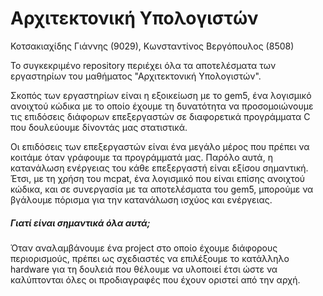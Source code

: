 # Αρχιτεκτονική Υπολογιστών
Κοτσακιαχίδης Γιάννης (9029), Κωνσταντίνος Βεργόπουλος (8508)

Το συγκεκριμένο repository περιέχει όλα τα αποτελέσματα των εργαστηρίων του μαθήματος "Αρχιτεκτονική Υπολογιστών".

Σκοπός των εργαστηρίων είναι η εξοικείωση με το gem5, ένα λογισμικό ανοιχτού κώδικα με το οποίο έχουμε τη δυνατότητα να προσομοιώνουμε τις επιδόσεις διάφορων επεξεργαστών σε διαφορετικά προγράμματα C που δουλεύουμε δίνοντάς μας στατιστικά.

Οι επιδόσεις των επεξεργαστών είναι ένα μεγάλο μέρος που πρέπει να κοιτάμε όταν γράφουμε τα προγράμματά μας. Παρόλο αυτά, η κατανάλωση ενέργειας του κάθε επεξεργαστή είναι εξίσου σημαντική. Έτσι, με τη χρήση του mcpat, ένα λογισμικό που είναι επίσης ανοιχτού κώδικα, και σε συνεργασία με τα αποτελέσματα του gem5, μπορούμε να βγάλουμε πόρισμα για την κατανάλωση ισχύος και ενέργειας.

##### Γιατί είναι σημαντικά όλα αυτά;

Όταν αναλαμβάνουμε ένα project στο οποίο έχουμε διάφορους περιορισμούς, πρέπει ως σχεδιαστές να επιλέξουμε το κατάλληλο hardware για τη δουλειά που θέλουμε να υλοποιεί έτσι ώστε να καλύπτονται όλες οι προδιαγραφές που έχουν οριστεί από την αρχή.




